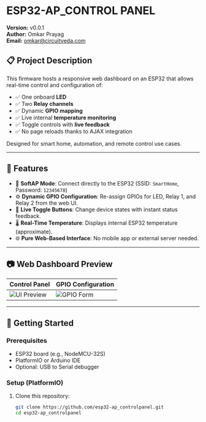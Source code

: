 # ESP32-AP_CONTROL PANEL

**Version:** v0.0.1  
**Author:** Omkar Prayag  
**Email:** [omkar@circuitveda.com](mailto:omkar@circuitveda.com)

## 📋 Project Description

This firmware hosts a responsive web dashboard on an ESP32 that allows real-time control and configuration of:

- ✅ One onboard **LED**
- ✅ Two **Relay channels**
- ✅ Dynamic **GPIO mapping**
- ✅ Live internal **temperature monitoring**
- ✅ Toggle controls with **live feedback**
- ✅ No page reloads thanks to AJAX integration

Designed for smart home, automation, and remote control use cases.

---

## 🔧 Features

- 🔌 **SoftAP Mode**: Connect directly to the ESP32 (SSID: `SmartHome`, Password: `12345678`)
- ⚙️ **Dynamic GPIO Configuration**: Re-assign GPIOs for LED, Relay 1, and Relay 2 from the web UI.
- 🔄 **Live Toggle Buttons**: Change device states with instant status feedback.
- 🌡️ **Real-Time Temperature**: Displays internal ESP32 temperature (approximate).
- 🌐 **Pure Web-Based Interface**: No mobile app or external server needed.

---

## 📷 Web Dashboard Preview

| Control Panel | GPIO Configuration |
|---------------|---------------------|
| ![UI Preview](preview-ui.png) | ![GPIO Form](preview-gpio.png) |

---

## 🚀 Getting Started

### Prerequisites

- ESP32 board (e.g., NodeMCU-32S)
- PlatformIO or Arduino IDE
- Optional: USB to Serial debugger

### Setup (PlatformIO)

1. Clone this repository:
   ```bash
   git clone https://github.com/esp32-ap_controlpanel.git
   cd esp32-ap_controlpanel
